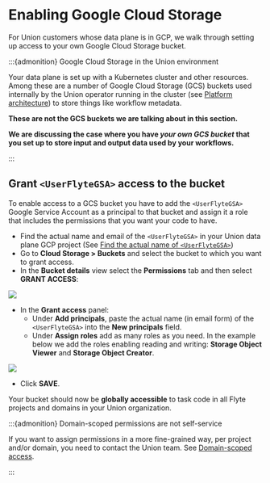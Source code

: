 # Enabling Google Cloud Storage

For Union customers whose data plane is in GCP, we walk through setting up access to your own Google Cloud Storage bucket.

:::{admonition} Google Cloud Storage in the Union environment

Your data plane is set up with a Kubernetes cluster and other resources.
Among these are a number of Google Cloud Storage (GCS) buckets used internally by the Union operator running in the cluster (see [Platform architecture](../../platform-architecture)) to store things like workflow metadata.

**These are not the GCS buckets we are talking about in this section.**

**We are discussing the case where you have **_**your own GCS bucket**_** that you set up to store input and output data used by your workflows.**

:::

## Grant `<UserFlyteGSA>` access to the bucket

To enable access to a GCS bucket you have to add the `<UserFlyteGSA>` Google Service Account as a principal to that bucket and assign it a role that includes the permissions that you want your code to have.

* Find the actual name and email of the `<UserFlyteGSA>` in your Union data plane GCP project (See [Find the actual name of `<UserFlyteGSA>`](./index.md#find-the-actual-name-of-userflytegsa))
* Go to **Cloud Storage > Buckets** and select the bucket to which you want to grant access.
* In the **Bucket details** view select the **Permissions** tab and then select **GRANT ACCESS**:

![](/_static/images/bucket-details.png)

* In the **Grant access** panel:
  * Under **Add principals**, paste the actual name (in email form) of the `<UserFlyteGSA>` into the **New principals** field.
  * Under **Assign roles** add as many roles as you need.
  In the example below we add the roles enabling reading and writing: **Storage Object Viewer** and **Storage Object Creator**.

![](/_static/images/grant-access-to-bucket.png)

* Click **SAVE**.

Your bucket should now be **globally accessible** to task code in all Flyte projects and domains in your Union organization.

:::{admonition} Domain-scoped permissions are not self-service

If you want to assign permissions in a more fine-grained way, per project and/or domain, you need to contact the Union team.
See [Domain-scoped access](./index.md#domain-scoped-access).

:::

